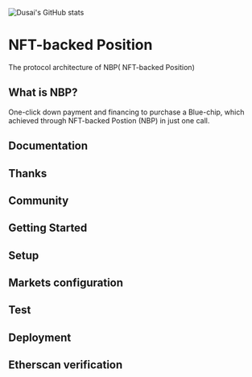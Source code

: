 
![Dusai's GitHub stats](https://github-readme-stats.vercel.app/api?username=NPICS-Hello&show_icons=true&theme=radical)

# NFT-backed Position
The protocol architecture of NBP( NFT-backed Position)

## What is NBP?
One-click down payment and financing to purchase a Blue-chip, which achieved through NFT-backed Postion (NBP) in just one call.


## Documentation



## Thanks



## Community



## Getting Started


## Setup


## Markets configuration


## Test


## Deployment



## Etherscan verification

